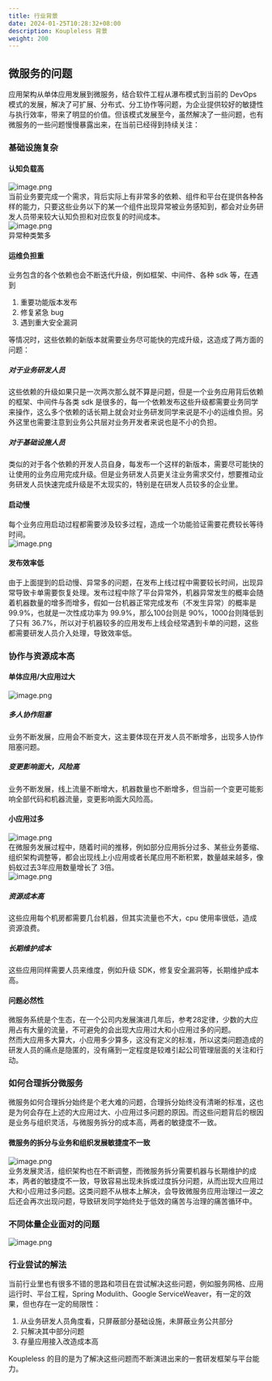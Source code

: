 ```yaml
---
title: 行业背景
date: 2024-01-25T10:28:32+08:00
description: Koupleless 背景
weight: 200
---
```


## 微服务的问题
应用架构从单体应用发展到微服务，结合软件工程从瀑布模式到当前的 DevOps 模式的发展，解决了可扩展、分布式、分工协作等问题，为企业提供较好的敏捷性与执行效率，带来了明显的价值。但该模式发展至今，虽然解决了一些问题，也有微服务的一些问题慢慢暴露出来，在当前已经得到持续关注：

### 基础设施复杂

#### 认知负载高
![image.png](https://intranetproxy.alipay.com/skylark/lark/0/2023/png/149473/1695086284703-13a90661-9735-4daa-a7ec-dfc3a28ca2bd.png#clientId=ue95e757a-3cd6-4&from=paste&height=260&id=ubf4cf860&originHeight=942&originWidth=1738&originalType=binary&ratio=2&rotation=0&showTitle=false&size=404365&status=done&style=none&taskId=udcdc41a4-9949-4f53-98ca-e722e63bfc8&title=&width=479)<br />当前业务要完成一个需求，背后实际上有非常多的依赖、组件和平台在提供各种各样的能力，只要这些业务以下的某一个组件出现异常被业务感知到，都会对业务研发人员带来较大认知负担和对应恢复的时间成本。<br />![image.png](https://intranetproxy.alipay.com/skylark/lark/0/2023/png/149473/1695086591548-8ac5f4b6-b5e2-4ba4-aa1e-35ff6816634a.png#clientId=ue95e757a-3cd6-4&from=paste&height=200&id=ub7a3e5b4&originHeight=596&originWidth=582&originalType=binary&ratio=2&rotation=0&showTitle=false&size=415294&status=done&style=none&taskId=u6e187ff5-dade-4172-83e4-38a90d4ad38&title=&width=195)<br />异常种类繁多

#### 运维负担重
业务包含的各个依赖也会不断迭代升级，例如框架、中间件、各种 sdk 等，在遇到

1. 重要功能版本发布
2. 修复紧急 bug
3. 遇到重大安全漏洞

等情况时，这些依赖的新版本就需要业务尽可能快的完成升级，这造成了两方面的问题：

##### 对于业务研发人员
这些依赖的升级如果只是一次两次那么就不算是问题，但是一个业务应用背后依赖的框架、中间件与各类 sdk 是很多的，每一个依赖发布这些升级都需要业务同学来操作，这么多个依赖的话长期上就会对业务研发同学来说是不小的运维负担。另外这里也需要注意到业务公共层对业务开发者来说也是不小的负担。

##### 对于基础设施人员
类似的对于各个依赖的开发人员自身，每发布一个这样的新版本，需要尽可能快的让使用的业务应用完成升级。但是业务研发人员更关注业务需求交付，想要推动业务研发人员快速完成升级是不太现实的，特别是在研发人员较多的企业里。

#### 启动慢
每个业务应用启动过程都需要涉及较多过程，造成一个功能验证需要花费较长等待时间。<br />![image.png](https://intranetproxy.alipay.com/skylark/lark/0/2023/png/149473/1695088271232-52d649a0-0e21-46b3-aaf4-43d0d908d279.png#clientId=ue95e757a-3cd6-4&from=paste&height=83&id=uf009ae3a&originHeight=180&originWidth=1234&originalType=binary&ratio=2&rotation=0&showTitle=false&size=52685&status=done&style=none&taskId=u56e65597-48ba-47f8-b8b6-c69a8ceebf3&title=&width=570)

#### 发布效率低
由于上面提到的启动慢、异常多的问题，在发布上线过程中需要较长时间，出现异常导致卡单需要恢复处理。发布过程中除了平台异常外，机器异常发生的概率会随着机器数量的增多而增多，假如一台机器正常完成发布（不发生异常）的概率是 99.9%，也就是一次性成功率为 99.9%，那么100台则是 90%，1000台则降低到了只有 36.7%，所以对于机器较多的应用发布上线会经常遇到卡单的问题，这些都需要研发人员介入处理，导致效率低。

### 协作与资源成本高

#### 单体应用/大应用过大

![image.png](https://intranetproxy.alipay.com/skylark/lark/0/2023/png/149473/1695109775918-de436da0-8187-45a8-a30a-62177a55181e.png#clientId=u02591eed-2e18-4&from=paste&height=106&id=u28baf164&originHeight=304&originWidth=1412&originalType=binary&ratio=2&rotation=0&showTitle=false&size=97660&status=done&style=none&taskId=u468dfc48-8b76-484e-abb6-36aed56dfd8&title=&width=494)

##### 多人协作阻塞
业务不断发展，应用会不断变大，这主要体现在开发人员不断增多，出现多人协作阻塞问题。

##### 变更影响面大，风险高
业务不断发展，线上流量不断增大，机器数量也不断增多，但当前一个变更可能影响全部代码和机器流量，变更影响面大风险高。

#### 小应用过多
![image.png](https://intranetproxy.alipay.com/skylark/lark/0/2023/png/149473/1695111071288-b27e64a3-ff6f-4457-9353-5a4b337faccf.png#clientId=u02591eed-2e18-4&from=paste&height=110&id=ua230cdfe&originHeight=302&originWidth=1404&originalType=binary&ratio=2&rotation=0&showTitle=false&size=76471&status=done&style=none&taskId=ua211c1f6-fe53-43fa-8be8-7da9a92e8cb&title=&width=512)<br />在微服务发展过程中，随着时间的推移，例如部分应用拆分过多、某些业务萎缩、组织架构调整等，都会出现线上小应用或者长尾应用不断积累，数量越来越多，像蚂蚁过去3年应用数量增长了 3倍。<br />![image.png](https://intranetproxy.alipay.com/skylark/lark/0/2023/png/149473/1695111122234-8a85eee7-bdf5-40c6-85e2-5955413f9c7d.png#clientId=u02591eed-2e18-4&from=paste&height=177&id=uf7c75dd0&originHeight=1182&originWidth=1538&originalType=binary&ratio=2&rotation=0&showTitle=false&size=140920&status=done&style=none&taskId=uaadf29d5-7052-4316-9073-5ce5a4f92d4&title=&width=230)


##### 资源成本高
这些应用每个机房都需要几台机器，但其实流量也不大，cpu 使用率很低，造成资源浪费。

##### 长期维护成本
这些应用同样需要人员来维度，例如升级 SDK，修复安全漏洞等，长期维护成本高。

#### 问题必然性
微服务系统是个生态，在一个公司内发展演进几年后，参考28定律，少数的大应用占有大量的流量，不可避免的会出现大应用过大和小应用过多的问题。<br />然而大应用多大算大，小应用多少算多，这没有定义的标准，所以这类问题造成的研发人员的痛点是隐匿的，没有痛到一定程度是较难引起公司管理层面的关注和行动。


### 如何合理拆分微服务
微服务如何合理拆分始终是个老大难的问题，合理拆分始终没有清晰的标准，这也是为何会存在上述的大应用过大、小应用过多问题的原因。而这些问题背后的根因是业务与组织灵活，与微服务拆分的成本高，两者的敏捷度不一致。

#### 微服务的拆分与业务和组织发展敏捷度不一致
![image.png](https://intranetproxy.alipay.com/skylark/lark/0/2023/png/149473/1695113016136-8d591312-1300-496e-9df8-a5ed1a49abe4.png#clientId=u02591eed-2e18-4&from=paste&height=201&id=u7ce79cce&originHeight=554&originWidth=1222&originalType=binary&ratio=2&rotation=0&showTitle=false&size=182342&status=done&style=none&taskId=uf3c867d4-2d82-4922-a6d9-6572ca3a1f7&title=&width=443)<br />业务发展灵活，组织架构也在不断调整，而微服务拆分需要机器与长期维护的成本，两者的敏捷度不一致，导致容易出现未拆或过度拆分问题，从而出现大应用过大和小应用过多问题。这类问题不从根本上解决，会导致微服务应用治理过一波之后还会再次出现问题，导致研发同学始终处于低效的痛苦与治理的痛苦循环中。


### 不同体量企业面对的问题
![image.png](https://intranetproxy.alipay.com/skylark/lark/0/2023/png/149473/1695131026232-1e25044b-d0d4-4a58-9d03-ef665365fbc6.png#clientId=ucec7e736-7c4f-4&from=paste&height=511&id=uc85ea670&originHeight=1022&originWidth=3766&originalType=binary&ratio=2&rotation=0&showTitle=false&size=244352&status=done&style=none&taskId=u18416169-fc43-47a4-8486-9e5e328552c&title=&width=1883)

### 行业尝试的解法
当前行业里也有很多不错的思路和项目在尝试解决这些问题，例如服务网格、应用运行时、平台工程，Spring Modulith、Google ServiceWeaver，有一定的效果，但也存在一定的局限性：

1. 从业务研发人员角度看，只屏蔽部分基础设施，未屏蔽业务公共部分
2. 只解决其中部分问题
3. 存量应用接入改造成本高

Koupleless 的目的是为了解决这些问题而不断演进出来的一套研发框架与平台能力。

<br/>
<br/>
